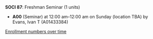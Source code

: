 **SOCI 87**: Freshman Seminar (1 units)

- **A00** (Seminar) at 12:00 am–12:00 am on Sunday (location TBA) by Evans, Ivan T (A01433384)

[Enrollment numbers over time](./SOCI87.tsv)

